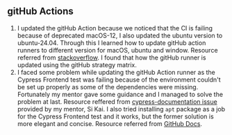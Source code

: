 ## gitHub Actions
1. I updated the gitHub Action because we noticed that the CI is failing because of deprecated macOS-12, I also updated the ubuntu version to ubuntu-24.04. Through this I learned how to update gitHub action runners to different version for macOS, ubuntu and window. Resource referred from [stackoverflow](https://stackoverflow.com/questions/77781713/using-github-strategy-matrix-to-select-a-runner). I found that how the gitHub runner is updated using the gitHub strategy matrix.
2. I faced some problem while updating the gitHub Action runner as the Cypress Frontend test was failing because of the environment couldn't be set up properly as some of the dependencies were missing. Fortunately my mentor gave some guidance and I managed to solve the problem at last. Resource reffered from [cypress-documentation issue](https://github.com/cypress-io/cypress-documentation/issues/5816) provided by my mentor, Si Kai. I also tried installing `apt` package as a job for the Cypress Frontend test and it works, but the former solution is more elegant and concise. Resource referred from [GitHub Docs](https://docs.github.com/en/actions/using-github-hosted-runners/using-github-hosted-runners/customizing-github-hosted-runners#installing-software-on-ubuntu-runners).
